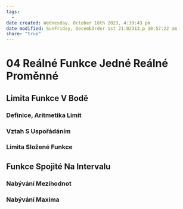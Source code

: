 ```yaml
---
tags:
  - 
date created: Wednesday, October 18th 2023, 4:39:43 pm
date modified: SunFriday, Decemb3rder 1st 21:02313,p 10:57:22 am
share: "true"
---
```


# 04 Reálné Funkce Jedné Reálné Proměnné

## Limita Funkce V Bodě

### Definice, Aritmetika Limit

### Vztah S Uspořádáním

### Limita Složené Funkce

## Funkce Spojité Na Intervalu

### Nabývání Mezihodnot

### Nabývání Maxima